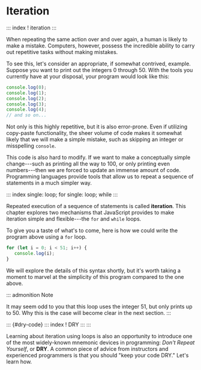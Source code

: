 # Iteration

::: index
! iteration
:::

When repeating the same action over and over again, a human is likely to
make a mistake. Computers, however, possess the incredible ability to
carry out repetitive tasks without making mistakes.

To see this, let\'s consider an appropriate, if somewhat contrived,
example. Suppose you want to print out the integers 0 through 50. With
the tools you currently have at your disposal, your program would look
like this:

``` {.js linenos=""}
console.log(0);
console.log(1);
console.log(2);
console.log(3);
console.log(4);
// and so on...
```

Not only is this highly repetitive, but it is also error-prone. Even if
utilizing copy-paste functionality, the sheer volume of code makes it
somewhat likely that we will make a simple mistake, such as skipping an
integer or misspelling `console`.

This code is also hard to modify. If we want to make a conceptually
simple change\-\--such as printing all the way to 100, or only printing
even numbers\-\--then we are forced to update an immense amount of code.
Programming languages provide tools that allow us to repeat a sequence
of statements in a much simpler way.

::: index
single: loop; for single: loop; while
:::

Repeated execution of a sequence of statements is called **iteration**.
This chapter explores two mechanisms that JavaScript provides to make
iteration simple and flexible\-\--the `for` and `while` loops.

To give you a taste of what\'s to come, here is how we could write the
program above using a `for` loop.

``` {.js linenos=""}
for (let i = 0; i < 51; i++) {
   console.log(i);
}
```

We will explore the details of this syntax shortly, but it\'s worth
taking a moment to marvel at the simplicity of this program compared to
the one above.

::: admonition
Note

It may seem odd to you that this loop uses the integer 51, but only
prints up to 50. Why this is the case will become clear in the next
section.
:::

::: {#dry-code}
::: index
! DRY
:::
:::

Learning about iteration using loops is also an opportunity to introduce
one of the most widely-known mnemonic devices in programming: *Don\'t
Repeat Yourself*, or **DRY**. A common piece of advice from instructors
and experienced programmers is that you should \"keep your code DRY.\"
Let\'s learn how.
